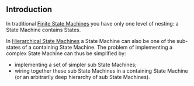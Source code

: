 ## Introduction
In traditional [Finite State Machines](http://en.wikipedia.org/wiki/Finite-state_machine) you have only one level of nesting: a State Machine contains States.

In [Hierarchical State Machines](http://www.barrgroup.com/Embedded-Systems/How-To/Introduction-Hierarchical-State-Machines) a State Machine can also be one of the sub-states of a containing State Machine. The problem of implementing a complex State Machine can thus be simplified by:
* implementing a set of simpler sub State Machines;
* wiring together these sub State Machines in a containing State Machine (or an arbitrarily deep hierarchy of sub State Machines).

